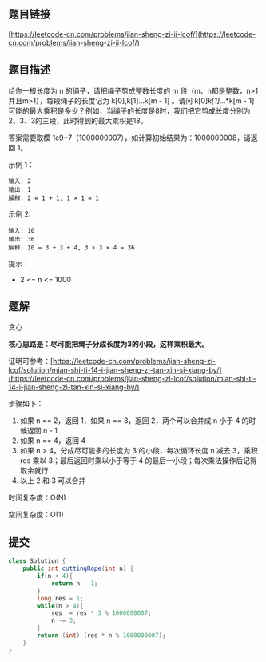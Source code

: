 ## 题目链接

[https://leetcode-cn.com/problems/jian-sheng-zi-ii-lcof/](https://leetcode-cn.com/problems/jian-sheng-zi-ii-lcof/)

## 题目描述

给你一根长度为 n 的绳子，请把绳子剪成整数长度的 m 段（m、n都是整数，n>1并且m>1），每段绳子的长度记为 k[0],k[1]...k[m - 1] 。请问 k[0]*k[1]*...*k[m - 1] 可能的最大乘积是多少？例如，当绳子的长度是8时，我们把它剪成长度分别为2、3、3的三段，此时得到的最大乘积是18。

答案需要取模 1e9+7（1000000007），如计算初始结果为：1000000008，请返回 1。

示例 1：

```
输入: 2
输出: 1
解释: 2 = 1 + 1, 1 × 1 = 1
```

示例 2:

```
输入: 10
输出: 36
解释: 10 = 3 + 3 + 4, 3 × 3 × 4 = 36
```

提示：

- 2 <= n <= 1000

## 题解

贪心：

**核心思路是：尽可能把绳子分成长度为3的小段，这样乘积最大。**

证明可参考：[https://leetcode-cn.com/problems/jian-sheng-zi-lcof/solution/mian-shi-ti-14-i-jian-sheng-zi-tan-xin-si-xiang-by/](https://leetcode-cn.com/problems/jian-sheng-zi-lcof/solution/mian-shi-ti-14-i-jian-sheng-zi-tan-xin-si-xiang-by/)

步骤如下：

1. 如果 n == 2，返回 1，如果 n == 3，返回 2，两个可以合并成 n 小于 4 的时候返回 n - 1
2. 如果 n == 4，返回 4
3. 如果 n > 4，分成尽可能多的长度为 3 的小段，每次循环长度 n 减去 3，乘积 res 乘以 3；最后返回时乘以小于等于 4 的最后一小段；每次乘法操作后记得取余就行
4. 以上 2 和 3 可以合并

时间复杂度：O(N)

空间复杂度：O(1)

## 提交

```java
class Solution {
    public int cuttingRope(int n) {
        if(n < 4){
            return n - 1;
        }
        long res = 1;
        while(n > 4){
            res  = res * 3 % 1000000007;
            n -= 3;
        }
        return (int) (res * n % 1000000007);
    }
}
```